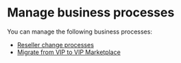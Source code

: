 # Manage business processes

You can manage the following business processes:

- [Reseller change processes](../reseller_change/index.md)
- [Migrate from VIP to VIP Marketplace](../migration/index.md)
